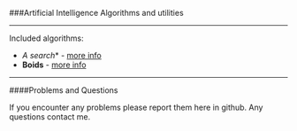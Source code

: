 ###Artificial Intelligence Algorithms and utilities
___

Included algorithms:

- **A* search** - [more info](http://en.wikipedia.org/wiki/A*_search_algorithm)
- **Boids** - [more info](http://en.wikipedia.org/wiki/Boids)
___



####Problems and Questions

If you encounter any problems please report them here in github. Any questions contact me.